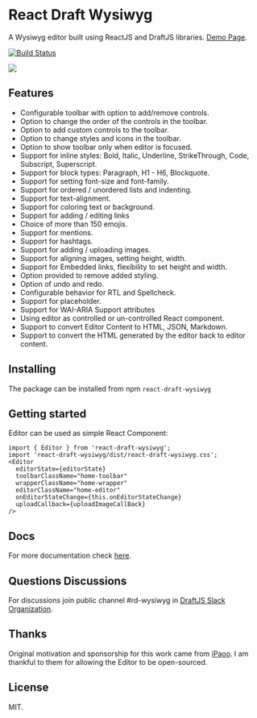 # React Draft Wysiwyg

A Wysiwyg editor built using ReactJS and DraftJS libraries.
[Demo Page](https://jpuri.github.io/react-draft-wysiwyg).

[![Build Status](https://travis-ci.org/jpuri/react-draft-wysiwyg.svg?branch=master)](https://travis-ci.org/jpuri/react-draft-wysiwyg)

![](http://i.imgur.com/tU7kJ6i.gif)

## Features
- Configurable toolbar with option to add/remove controls.
- Option to change the order of the controls in the toolbar.
- Option to add custom controls to the toolbar.
- Option to change styles and icons in the toolbar.
- Option to show toolbar only when editor is focused.
- Support for inline styles: Bold, Italic, Underline, StrikeThrough, Code, Subscript, Superscript.
- Support for block types: Paragraph, H1 - H6, Blockquote.
- Support for setting font-size and font-family.
- Support for ordered / unordered lists and indenting.
- Support for text-alignment.
- Support for coloring text or background.
- Support for adding / editing links
- Choice of more than 150 emojis.
- Support for mentions.
- Support for hashtags.
- Support for adding / uploading images.
- Support for aligning images, setting height, width.
- Support for Embedded links, flexibility to set height and width.
- Option provided to remove added styling.
- Option of undo and redo.
- Configurable behavior for RTL and Spellcheck.
- Support for placeholder.
- Support for WAI-ARIA Support attributes
- Using editor as controlled or un-controlled React component.
- Support to convert Editor Content to HTML, JSON, Markdown.
- Support to convert the HTML generated by the editor back to editor content.

## Installing
The package can be installed from npm `react-draft-wysiwyg`

## Getting started
Editor can be used as simple React Component:
```
import { Editor } from 'react-draft-wysiwyg';
import 'react-draft-wysiwyg/dist/react-draft-wysiwyg.css';
<Editor
  editorState={editorState}
  toolbarClassName="home-toolbar"
  wrapperClassName="home-wrapper"
  editorClassName="home-editor"
  onEditorStateChange={this.onEditorStateChange}
  uploadCallback={uploadImageCallBack}
/>
```

## Docs
For more documentation check [here](https://jpuri.github.io/react-draft-wysiwyg/#/docs?_k=jjqinp).

## Questions Discussions
For discussions join public channel #rd-wysiwyg in [DraftJS Slack Organization](https://draftjs.herokuapp.com/).

## Thanks
Original motivation and sponsorship for this work came from [iPaoo](http://www.ipaoo.com/). I am thankful to them for allowing the Editor to be open-sourced.

## License
MIT.
